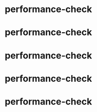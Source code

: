 # performance-check
# performance-check
# performance-check
# performance-check
# performance-check
